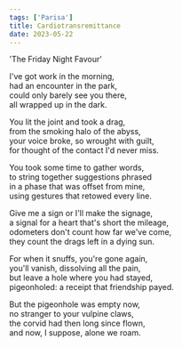 ```yaml
---
tags: ['Parisa']
title: Cardiotransremittance
date: 2023-05-22
---
```


'The Friday Night Favour'

I've got work in the morning,  
had an encounter in the park,  
could only barely see you there,  
all wrapped up in the dark.

You lit the joint and took a drag,  
from the smoking halo of the abyss,  
your voice broke, so wrought with guilt,  
for thought of the contact I'd never miss.

You took some time to gather words,  
to string together suggestions phrased  
in a phase that was offset from mine,  
using gestures that retowed every line.

Give me a sign or I'll make the signage,  
a signal for a heart that's short the mileage,  
odometers don't count how far we've come,  
they count the drags left in a dying sun.

For when it snuffs, you're gone again,  
you'll vanish, dissolving all the pain,  
but leave a hole where you had stayed,  
pigeonholed: a receipt that friendship payed.

But the pigeonhole was empty now,  
no stranger to your vulpine claws,  
the corvid had then long since flown,  
and now, I suppose, alone we roam.
